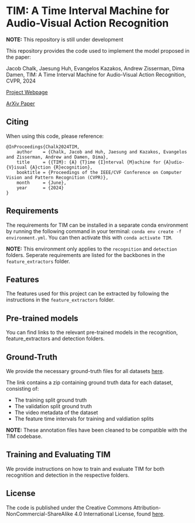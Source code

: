 # TIM: A Time Interval Machine for Audio-Visual Action Recognition

**NOTE:** This repository is still under development

This repository provides the code used to implement the model proposed in the paper:

Jacob Chalk, Jaesung Huh, Evangelos Kazakos, Andrew Zisserman, Dima Damen, TIM: A Time Interval Machine for Audio-Visual Action Recognition, CVPR, 2024

[Project Webpage](https://jacobchalk.github.io/TIM-Project)

[ArXiv Paper]()

## Citing

When using this code, please reference:

```[bibtex]
@InProceedings{Chalk2024TIM,
    author    = {Chalk, Jacob and Huh, Jaesung and Kazakos, Evangelos and Zisserman, Andrew and Damen, Dima},
    title     = {{TIM}: {A} {T}ime {I}nterval {M}achine for {A}udio-{V}isual {A}ction {R}ecognition},
    booktitle = {Proceedings of the IEEE/CVF Conference on Computer Vision and Pattern Recognition (CVPR)},
    month     = {June},
    year      = {2024}
}
```

## Requirements

The requirements for TIM can be installed in a separate conda environment by running the following command in your terminal: `conda env create -f environment.yml`. You can then activate this with `conda activate TIM`.

**NOTE:** This environment only applies to the `recognition` and `detection` folders. Seperate requirements are listed for the backbones in the `feature_extractors` folder.

## Features

The features used for this project can be extracted by following the instructions in the `feature_extractors` folder.

## Pre-trained models

You can find links to the relevant pre-trained models in the recognition, feature_extractors and detection folders.

## Ground-Truth

We provide the necessary ground-truth files for all datasets [here]().

The link contains a zip containing ground truth data for each dataset, consisting of:

- The training split ground truth
- The validation split ground truth
- The video metadata of the dataset
- The feature time intervals for training and valdiation splits

**NOTE:** These annotation files have been cleaned to be compatible with the TIM codebase.

## Training and Evaluating TIM

We provide instructions on how to train and evaluate TIM for both recognition and detection in the respective folders.

## License

The code is published under the Creative Commons Attribution-NonCommercial-ShareAlike 4.0 International License, found [here](https://creativecommons.org/licenses/by-nc-sa/4.0/).

